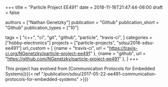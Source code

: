 +++
title = "Particle Project EE491"
date = 2018-11-16T21:47:44-06:00
draft = false

authors = ["Nathan Genetzky"]
publication = "Github"
publication_short = "Github"
publication_types = ["10"]

tags = [
    "c++",
    "ci",
    "git",
    "github",
    "particle",
    "travis-ci",
]
categories = ["hobby-electronics"]
projects = ["particle-projects", "sdsu/2016-sdsu-ee491"]
url_custom = [
    {name = "travis-ci", url = "https://travis-ci.org/NGenetzky/particle-project-ee491" },
    {name = "github", url = "https://github.com/NGenetzky/particle-project-ee491" },
]
+++

This project has evolved from [Communication Protocols for Embedded Systems]({{< ref "/publication/sdsu/2017-05-22-ee491-communication-protocols-for-embedded-systems" >}})
